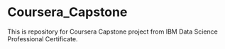 # Coursera_Capstone
This is repository for Coursera Capstone project from IBM Data Science Professional Certificate.
